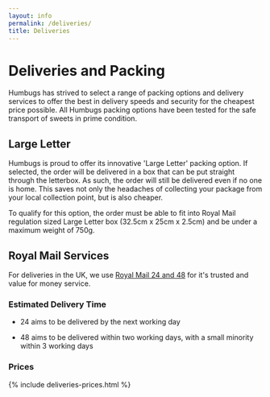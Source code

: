 ```yaml
---
layout: info
permalink: /deliveries/
title: Deliveries
---
```

# Deliveries and Packing

Humbugs has strived to select a range of packing options and delivery services to offer the best in delivery speeds and security for the cheapest price possible. All Humbugs packing options have been tested for the safe transport of sweets in prime condition.

## Large Letter

Humbugs is proud to offer its innovative 'Large Letter' packing option. If selected, the order will be delivered in a box that can be put straight through the letterbox. As such, the order will still be delivered even if no one is home. This saves not only the headaches of collecting your package from your local collection point, but is also cheaper.

To qualify for this option, the order must be able to fit into Royal Mail regulation sized Large Letter box (32.5cm x 25cm x 2.5cm) and be under a maximum weight of 750g.

## Royal Mail Services

For deliveries in the UK, we use [Royal Mail 24 and 48](http://www.royalmail.com/parcel-despatch-medium/uk-delivery/royal-mail-24-and-48) for it's trusted and value for money service.

### Estimated Delivery Time

* 24 aims to be delivered by the next working day

* 48 aims to be delivered within two working days, with a small minority within 3 working days

### Prices

{% include deliveries-prices.html %}
